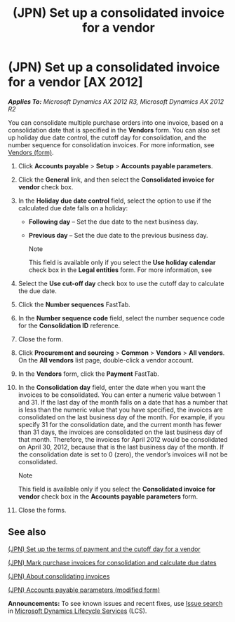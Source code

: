 ﻿---
title: (JPN) Set up a consolidated invoice for a vendor
TOCTitle: (JPN) Set up a consolidated invoice for a vendor
ms:assetid: 491e16a5-2d73-46b9-b87d-438548bc5c87
ms:mtpsurl: https://technet.microsoft.com/en-us/library/JJ711044(v=AX.60)
ms:contentKeyID: 49386455
ms.date: 04/18/2014
mtps_version: v=AX.60
f1_keywords:
- consolidation
- JPN
- (JPN) Set up the consolidation date for a vendor
---

# (JPN) Set up a consolidated invoice for a vendor [AX 2012]


_**Applies To:** Microsoft Dynamics AX 2012 R3, Microsoft Dynamics AX 2012 R2_

You can consolidate multiple purchase orders into one invoice, based on a consolidation date that is specified in the **Vendors** form. You can also set up holiday due date control, the cutoff day for consolidation, and the number sequence for consolidation invoices. For more information, see [Vendors (form)](https://technet.microsoft.com/en-us/library/aa592162\(v=ax.60\)).

1.  Click **Accounts payable** \> **Setup** \> **Accounts payable parameters**.

2.  Click the **General** link, and then select the **Consolidated invoice for vendor** check box.

3.  In the **Holiday due date control** field, select the option to use if the calculated due date falls on a holiday:
    
      - **Following day** – Set the due date to the next business day.
    
      - **Previous day** – Set the due date to the previous business day.
        

        > [!NOTE]
        > <P>This field is available only if you select the <STRONG>Use holiday calendar</STRONG> check box in the <STRONG>Legal entities</STRONG> form. For more information, see</P>



4.  Select the **Use cut-off day** check box to use the cutoff day to calculate the due date.

5.  Click the **Number sequences** FastTab.

6.  In the **Number sequence code** field, select the number sequence code for the **Consolidation ID** reference.

7.  Close the form.

8.  Click **Procurement and sourcing** \> **Common** \> **Vendors** \> **All vendors**. On the **All vendors** list page, double-click a vendor account.

9.  In the **Vendors** form, click the **Payment** FastTab.

10. In the **Consolidation day** field, enter the date when you want the invoices to be consolidated. You can enter a numeric value between 1 and 31. If the last day of the month falls on a date that has a number that is less than the numeric value that you have specified, the invoices are consolidated on the last business day of the month. For example, if you specify 31 for the consolidation date, and the current month has fewer than 31 days, the invoices are consolidated on the last business day of that month. Therefore, the invoices for April 2012 would be consolidated on April 30, 2012, because that is the last business day of the month. If the consolidation date is set to 0 (zero), the vendor’s invoices will not be consolidated.
    

    > [!NOTE]
    > <P>This field is available only if you select the <STRONG>Consolidated invoice for vendor</STRONG> check box in the <STRONG>Accounts payable parameters</STRONG> form.</P>



11. Close the forms.

## See also

[(JPN) Set up the terms of payment and the cutoff day for a vendor](jpn-set-up-the-terms-of-payment-and-the-cutoff-day-for-a-vendor.md)

[(JPN) Mark purchase invoices for consolidation and calculate due dates](jpn-mark-purchase-invoices-for-consolidation-and-calculate-due-dates.md)

[(JPN) About consolidating invoices](jpn-about-consolidating-invoices.md)

[(JPN) Accounts payable parameters (modified form)](https://technet.microsoft.com/en-us/library/jj710993\(v=ax.60\))

  
**Announcements:** To see known issues and recent fixes, use [Issue search](http://go.microsoft.com/fwlink/?linkid=389258) in [Microsoft Dynamics Lifecycle Services](http://go.microsoft.com/fwlink/?linkid=306505) (LCS).

